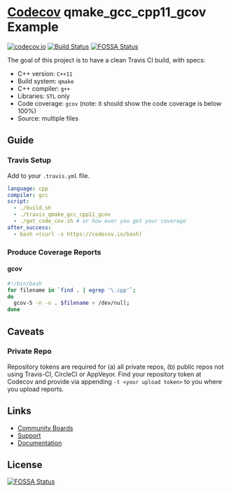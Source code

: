 # [Codecov](https://codecov.io) qmake_gcc_cpp11_gcov Example

[![codecov.io](https://codecov.io/github/richelbilderbeek/travis_qmake_gcc_cpp11_gcov/coverage.svg?branch=master)](https://codecov.io/github/richelbilderbeek/travis_qmake_gcc_cpp11_gcov?branch=master)
[![Build Status](https://travis-ci.org/richelbilderbeek/travis_qmake_gcc_cpp11_gcov.svg?branch=master)](https://travis-ci.org/richelbilderbeek/travis_qmake_gcc_cpp11_gcov)
[![FOSSA Status](https://app.fossa.com/api/projects/git%2Bgithub.com%2Fcodecov%2Fexample-cpp11.svg?type=shield)](https://app.fossa.com/projects/git%2Bgithub.com%2Fcodecov%2Fexample-cpp11?ref=badge_shield)

The goal of this project is to have a clean Travis CI build, with specs:
 * C++ version: `C++11`
 * Build system: `qmake`
 * C++ compiler: `g++`
 * Libraries: `STL` only
 * Code coverage: `gcov` (note: it should show the code coverage is below 100%)
 * Source: multiple files

## Guide
### Travis Setup

Add to your `.travis.yml` file.
```yml
language: cpp
compiler: gcc
script:
  - ./build.sh
  - ./travis_qmake_gcc_cpp11_gcov
  - ./get_code_cov.sh # or how ever you get your coverage
after_success:
  - bash <(curl -s https://codecov.io/bash)
```

### Produce Coverage Reports
#### gcov
```sh
#!/bin/bash
for filename in `find . | egrep '\.cpp'`;
do
  gcov-5 -n -o . $filename > /dev/null;
done
```

## Caveats
### Private Repo
Repository tokens are required for (a) all private repos, (b) public repos not using Travis-CI, CircleCI or AppVeyor. Find your repository token at Codecov and provide via appending `-t <your upload token>` to you where you upload reports.

## Links
- [Community Boards](https://community.codecov.io)
- [Support](https://codecov.io/support)
- [Documentation](https://docs.codecov.io)


## License
[![FOSSA Status](https://app.fossa.com/api/projects/git%2Bgithub.com%2Fcodecov%2Fexample-cpp11.svg?type=large)](https://app.fossa.com/projects/git%2Bgithub.com%2Fcodecov%2Fexample-cpp11?ref=badge_large)